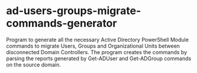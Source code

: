 # ad-users-groups-migrate-commands-generator
Program to generate all the necessary Active Directory PowerShell Module commands to migrate Users, Groups and Organizational Units between disconnected Domain Controllers.  The program creates the commands by parsing the reports generated by Get-ADUser and Get-ADGroup commands on the source domain.
